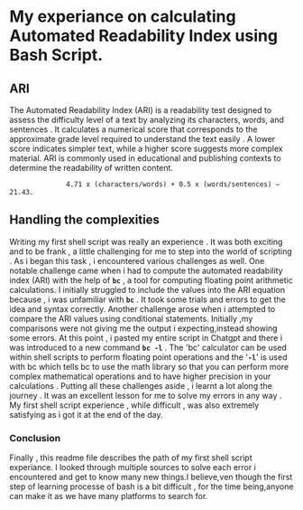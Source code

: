 # My experiance on calculating Automated Readability Index using Bash Script.
## ARI
The Automated Readability Index (ARI) is a readability test designed to assess the difficulty level of a text by analyzing its characters, words, and sentences . It calculates a numerical score that corresponds to the approximate grade level required to understand the text easily . A lower score indicates simpler text, while a higher score suggests more complex material. ARI is commonly used in educational and publishing contexts to determine the readability of written content.

                  4.71 x (characters/words) + 0.5 x (words/sentences) – 21.43.

## Handling the complexities
Writing my first shell script was really an experience . It was both exciting and to be frank , a little challenging for me to step into the world of scripting . As i began this task , i encountered various challenges as well.
One notable challenge came when i had to compute the automated readability index (ARI) with the help of **`bc`** , a tool for computing floating point arithmetic calculations. I initially struggled to include the values into the ARI equation because , i was unfamiliar with **`bc`** . It took some trials and errors to get the idea and syntax correctly.
Another challenge arose when i attempted to compare the ARI values using conditional statements. Initially ,my comparisons were not giving me the output i expecting,instead showing some errors. At this point , i pasted my entire script in Chatgpt and there i was introduced to a new command **`bc -l`** . The 'bc' calculator can be used within shell scripts to perform floating point operations and the '**`-l`**' is used with bc which tells bc to use the math library so that you can perform more complex mathematical operations and to have higher precision in your calculations . Putting all these challenges aside , i learnt a lot along the journey . It was an excellent lesson for me to solve my errors in any way . My first shell script experience , while difficult , was also extremely satisfying as i got it at the end of the day.

### Conclusion
Finally , this readme file describes the path of my first shell script experiance. I looked through multiple sources to solve each error i encountered and get to know many new things.I believe,ven though the first step of learning processe of bash is a bit difficult , for the time being,anyone can make it as we have many platforms to search for.
